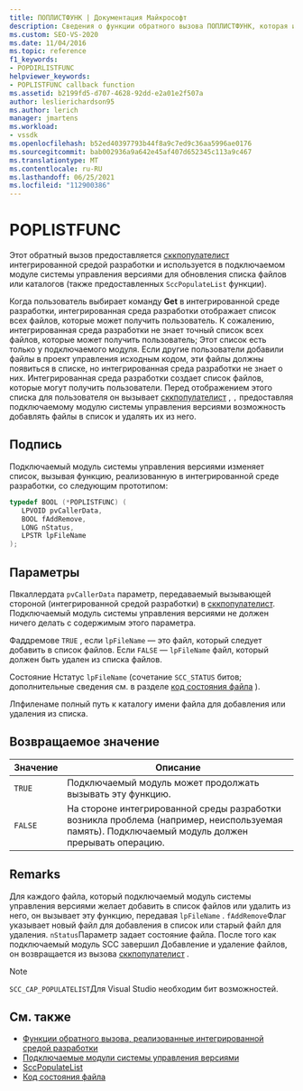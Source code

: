 ```yaml
---
title: ПОПЛИСТФУНК | Документация Майкрософт
description: Сведения о функции обратного вызова ПОПЛИСТФУНК, которая используется подключаемым модулем системы управления версиями для обновления списка файлов или каталогов.
ms.custom: SEO-VS-2020
ms.date: 11/04/2016
ms.topic: reference
f1_keywords:
- POPDIRLISTFUNC
helpviewer_keywords:
- POPLISTFUNC callback function
ms.assetid: b2199fd5-d707-4628-92dd-e2a01e2f507a
author: leslierichardson95
ms.author: lerich
manager: jmartens
ms.workload:
- vssdk
ms.openlocfilehash: b52ed40397793b44f8a9c7ed9c36aa5996ae0176
ms.sourcegitcommit: bab002936a9a642e45af407d652345c113a9c467
ms.translationtype: MT
ms.contentlocale: ru-RU
ms.lasthandoff: 06/25/2021
ms.locfileid: "112900386"
---
```

# <a name="poplistfunc"></a>POPLISTFUNC
Этот обратный вызов предоставляется [сккпопулателист](../extensibility/sccpopulatelist-function.md) интегрированной средой разработки и используется в подключаемом модуле системы управления версиями для обновления списка файлов или каталогов (также предоставленных `SccPopulateList` функции).

 Когда пользователь выбирает команду **Get** в интегрированной среде разработки, интегрированная среда разработки отображает список всех файлов, которые может получить пользователь. К сожалению, интегрированная среда разработки не знает точный список всех файлов, которые может получить пользователь; Этот список есть только у подключаемого модуля. Если другие пользователи добавили файлы в проект управления исходным кодом, эти файлы должны появиться в списке, но интегрированная среда разработки не знает о них. Интегрированная среда разработки создает список файлов, которые могут получить пользователи. Перед отображением этого списка для пользователя он вызывает [сккпопулателист](../extensibility/sccpopulatelist-function.md) , `,` предоставляя подключаемому модулю системы управления версиями возможность добавлять файлы в список и удалять их из него.

## <a name="signature"></a>Подпись
 Подключаемый модуль системы управления версиями изменяет список, вызывая функцию, реализованную в интегрированной среде разработки, со следующим прототипом:

```cpp
typedef BOOL (*POPLISTFUNC) (
   LPVOID pvCallerData,
   BOOL fAddRemove,
   LONG nStatus,
   LPSTR lpFileName
);
```

## <a name="parameters"></a>Параметры
 Пвкаллердата `pvCallerData` параметр, передаваемый вызывающей стороной (интегрированной средой разработки) в [сккпопулателист](../extensibility/sccpopulatelist-function.md). Подключаемый модуль системы управления версиями не должен ничего делать с содержимым этого параметра.

 Фаддремове `TRUE` , если `lpFileName` — это файл, который следует добавить в список файлов. Если `FALSE` — `lpFileName` файл, который должен быть удален из списка файлов.

 Состояние Нстатус `lpFileName` (сочетание `SCC_STATUS` битов; дополнительные сведения см. в разделе [код состояния файла](../extensibility/file-status-code-enumerator.md) ).

 Лпфиленаме полный путь к каталогу имени файла для добавления или удаления из списка.

## <a name="return-value"></a>Возвращаемое значение

|Значение|Описание|
|-----------|-----------------|
|`TRUE`|Подключаемый модуль может продолжать вызывать эту функцию.|
|`FALSE`|На стороне интегрированной среды разработки возникла проблема (например, неиспользуемая память). Подключаемый модуль должен прерывать операцию.|

## <a name="remarks"></a>Remarks
 Для каждого файла, который подключаемый модуль системы управления версиями желает добавить в список файлов или удалить из него, он вызывает эту функцию, передавая `lpFileName` . `fAddRemove`Флаг указывает новый файл для добавления в список или старый файл для удаления. `nStatus`Параметр задает состояние файла. После того как подключаемый модуль SCC завершил Добавление и удаление файлов, он возвращается из вызова [сккпопулателист](../extensibility/sccpopulatelist-function.md) .

> [!NOTE]
> `SCC_CAP_POPULATELIST`Для Visual Studio необходим бит возможностей.

## <a name="see-also"></a>См. также
- [Функции обратного вызова, реализованные интегрированной средой разработки](../extensibility/callback-functions-implemented-by-the-ide.md)
- [Подключаемые модули системы управления версиями](../extensibility/source-control-plug-ins.md)
- [SccPopulateList](../extensibility/sccpopulatelist-function.md)
- [Код состояния файла](../extensibility/file-status-code-enumerator.md)
